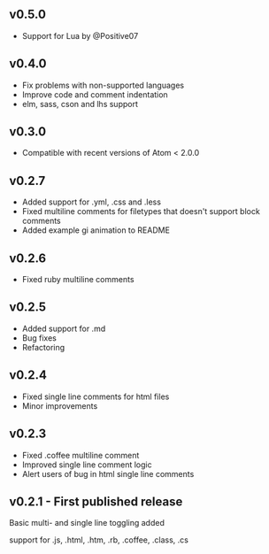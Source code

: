 ## v0.5.0

* Support for Lua by @Positive07

## v0.4.0

* Fix problems with non-supported languages
* Improve code and comment indentation
* elm, sass, cson and lhs support

## v0.3.0
* Compatible with recent versions of Atom < 2.0.0

## v0.2.7
* Added support for .yml, .css and .less
* Fixed multiline comments for filetypes that doesn't support block comments
* Added example gi animation to README

## v0.2.6
* Fixed ruby multiline comments

## v0.2.5
* Added support for .md
* Bug fixes
* Refactoring

## v0.2.4
* Fixed single line comments for html files
* Minor improvements

## v0.2.3
* Fixed .coffee multiline comment
* Improved single line comment logic
* Alert users of bug in html single line comments

## v0.2.1 - First published release
Basic multi- and single line toggling added

support for .js, .html, .htm, .rb, .coffee, .class, .cs
